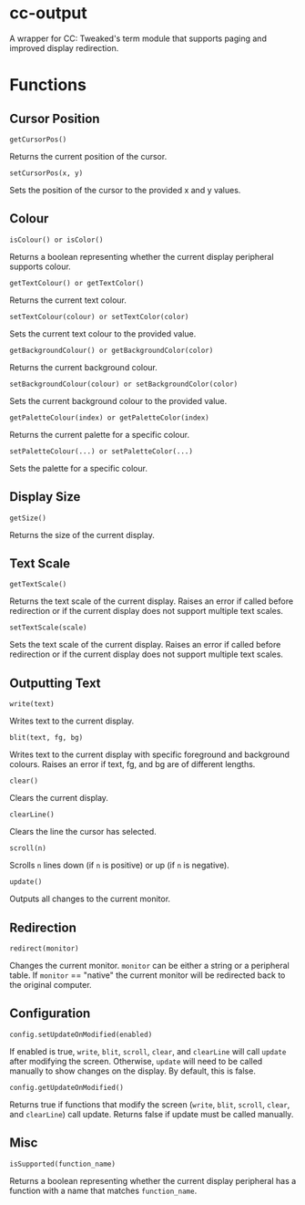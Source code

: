 # cc-output
 A wrapper for CC: Tweaked's term module that supports paging and improved display redirection.

# Functions
## Cursor Position

	getCursorPos()

Returns the current position of the cursor.

	setCursorPos(x, y)

Sets the position of the cursor to the provided x and y values.

## Colour

	isColour() or isColor()

Returns a boolean representing whether the current display peripheral supports colour.

	getTextColour() or getTextColor()

Returns the current text colour.

	setTextColour(colour) or setTextColor(color)

Sets the current text colour to the provided value.

	getBackgroundColour() or getBackgroundColor(color)

Returns the current background colour.

	setBackgroundColour(colour) or setBackgroundColor(color)

Sets the current background colour to the provided value.

	getPaletteColour(index) or getPaletteColor(index)

Returns the current palette for a specific colour.

	setPaletteColour(...) or setPaletteColor(...)
	
Sets the palette for a specific colour.
## Display Size

	getSize()

Returns the size of the current display.

## Text Scale

	getTextScale()

Returns the text scale of the current display. Raises an error if called before redirection or if the current display does not support multiple text scales.

	setTextScale(scale)

Sets the text scale of the current display. Raises an error if called before redirection or if the current display does not support multiple text scales.

## Outputting Text

	write(text)

Writes text to the current display.

	blit(text, fg, bg)

Writes text to the current display with specific foreground and background colours. Raises an error if text, fg, and bg are of different lengths.

	clear()

Clears the current display.

	clearLine()

Clears the line the cursor has selected.

	scroll(n)

Scrolls `n` lines down (if `n` is positive) or up (if `n` is negative).

	update()

Outputs all changes to the current monitor.

## Redirection

	redirect(monitor)

Changes the current monitor. `monitor` can be either a string or a peripheral table. If `monitor` == "native" the current monitor will be redirected back to the original computer.

## Configuration

	config.setUpdateOnModified(enabled)

If enabled is true, `write`, `blit`, `scroll`, `clear`, and `clearLine` will call `update` after modifying the screen.
Otherwise, `update` will need to be called manually to show changes on the display.
By default, this is false.

	config.getUpdateOnModified()

Returns true if functions that modify the screen (`write`, `blit`, `scroll`, `clear`, and `clearLine`) call update. Returns false if update must be called manually.
## Misc
	
	isSupported(function_name)

Returns a boolean representing whether the current display peripheral has a function with a name that matches `function_name`.